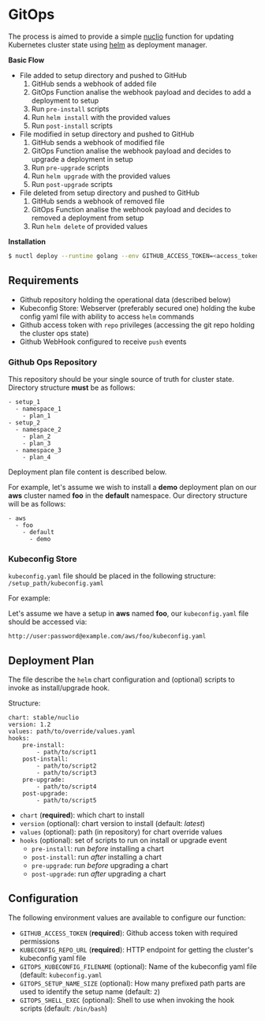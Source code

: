 # GitOps

The process is aimed to provide a simple [nuclio](https://github.com/nuclio/nuclio) function for updating Kubernetes cluster state using [helm](https://github.com/kubernetes/helm) as deployment manager.

**Basic Flow**

- File added to setup directory and pushed to GitHub
  1. GitHub sends a webhook of added file
  2. GitOps Function analise the webhook payload and decides to add a deployment to setup
  3. Run `pre-install` scripts
  4. Run `helm install` with the provided values
  5. Run `post-install` scripts
- File modified in setup directory and pushed to GitHub
  1. GitHub sends a webhook of modified file
  2. GitOps Function analise the webhook payload and decides to upgrade a deployment in setup
  3. Run `pre-upgrade` scripts
  4. Run `helm upgrade` with the provided values
  5. Run `post-upgrade` scripts
- File deleted from setup directory and pushed to GitHub
  1. GitHub sends a webhook of removed file
  2. GitOps Function analise the webhook payload and decides to removed a deployment from setup
  3. Run `helm delete` of provided values

**Installation**

```bash
$ nuctl deploy --runtime golang --env GITHUB_ACCESS_TOKEN=<access_token>,KUBECONFIG_REPO_URL="http://username:password@example.com" --path /path/to/gitops gitops
```

## Requirements

- Github repository holding the operational data (described below)
- Kubeconfig Store: Webserver (preferably secured one) holding the kube config yaml file with ability to access `helm` commands
- Github access token with `repo` privileges (accessing the git repo holding the cluster ops state)
- Github WebHook configured to receive `push` events

### Github Ops Repository

This repository should be your single source of truth for cluster state. Directory structure **must** be as follows:
```
- setup_1
  - namespace_1
    - plan_1
- setup_2
  - namespace_2
    - plan_2
    - plan_3
  - namespace_3
    - plan_4
```

Deployment plan file content is described below.

For example, let's assume we wish to install a **demo** deployment plan on our **aws** cluster named **foo** in the **default** namespace. Our directory structure will be as follows:

```
- aws
  - foo
    - default
      - demo
```

### Kubeconfig Store

`kubeconfig.yaml` file should be placed in the following structure: `/setup_path/kubeconfig.yaml`

For example:

Let's assume we have a setup in **aws** named **foo**, our `kubeconfig.yaml` file should be accessed via:

```
http://user:password@example.com/aws/foo/kubeconfig.yaml
```

## Deployment Plan

The file describe the `helm` chart configuration and (optional) scripts to invoke as install/upgrade hook.

Structure:
```
chart: stable/nuclio
version: 1.2
values: path/to/override/values.yaml
hooks:
    pre-install:
        - path/to/script1
    post-install:
        - path/to/script2
        - path/to/script3
    pre-upgrade:
        - path/to/script4
    post-upgrade:
        - path/to/script5
```

- `chart` (**required**): which chart to install
- `version` (optional): chart version to install (default: *latest*)
- `values` (optional): path (in repository) for chart override values
- `hooks` (optional): set of scripts to run on install or upgrade event
    - `pre-install`: run *before* installing a chart
    - `post-install`: run *after* installing a chart
    - `pre-upgrade`: run *before* upgrading a chart
    - `post-upgrade`: run *after* upgrading a chart


## Configuration

The following environment values are available to configure our function:

- `GITHUB_ACCESS_TOKEN` (**required**): Github access token with required permissions
- `KUBECONFIG_REPO_URL` (**required**): HTTP endpoint for getting the cluster's kubeconfig yaml file
- `GITOPS_KUBECONFIG_FILENAME` (optional): Name of the kubeconfig yaml file (default: `kubeconfig.yaml`
- `GITOPS_SETUP_NAME_SIZE` (optional): How many prefixed path parts are used to identify the setup name (default: `2`)
- `GITOPS_SHELL_EXEC` (optional): Shell to use when invoking the hook scripts (default: `/bin/bash`)
